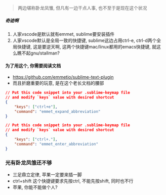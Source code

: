 > 两边堪称卧龙凤雏, 但凡有一边干点人事, 也不至于是现在这个状况

##### 奇迹啊

1. 人家vscode是默认就有emmet, sublime要安装插件
2. 人家vscode默认是全局一致的快捷键, sublime这边占用ctrl-e, ctrl-d两个全局快捷键, 这是要逆天啊, 这两个快捷键mac/linux都用的emacs快捷键, 就这么瞧不起gnu/stallman?

#### 为了用这个, 你需要阅读文档

- https://github.com/emmetio/sublime-text-plugin
- 而且折磨重要的玩意, 是在这个老长文档的腰部

```json
// Put this code snippet into your .sublime-keymap file
// and modify `keys` value with desired shortcut
{
    "keys": ["ctrl+e"],
    "command": "emmet_expand_abbreviation"
}

// Put this code snippet into your .sublime-keymap file
// and modify `keys` value with desired shortcut
{
    "keys": ["ctrl+."],
    "command": "emmet_enter_abbreviation"
}
```



### 光有卧龙凤雏还不够

- 三足鼎立定律, 苹果一定要来插一脚
- ctrl+shift 这个快捷键要求先按ctrl, 不能先按shift, 同时也不行
- 苹果, 你能不能做个人?

